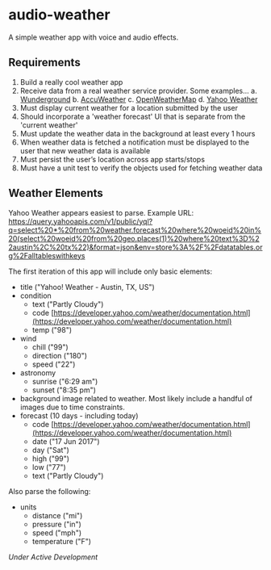 # audio-weather
A simple weather app with voice and audio effects.
## Requirements
1. Build a really cool weather app
2. Receive data from a real weather service provider. Some examples...
a. [Wunderground](https://www.wunderground.com/weather/api/d/docs)
b. [AccuWeather](http://apidev.accuweather.com/developers/)
c. [OpenWeatherMap](https://openweathermap.org/api)
d. [Yahoo Weather](https://developer.yahoo.com/weather/)
3. Must display current weather for a location submitted by the user
4. Should incorporate a 'weather forecast' UI that is separate from the 'current weather'
5. Must update the weather data in the background at least every 1 hours
6. When weather data is fetched a notification must be displayed to the user that new weather data is available
7. Must persist the user’s location across app starts/stops
8. Must have a unit test to verify the objects used for fetching weather data

## Weather Elements

Yahoo Weather appears easiest to parse.
Example URL: https://query.yahooapis.com/v1/public/yql?q=select%20*%20from%20weather.forecast%20where%20woeid%20in%20(select%20woeid%20from%20geo.places(1)%20where%20text%3D%22austin%2C%20tx%22)&format=json&env=store%3A%2F%2Fdatatables.org%2Falltableswithkeys

The first iteration of this app will include only basic elements:

* title ("Yahoo! Weather - Austin, TX, US")
* condition
    * text ("Partly Cloudy")
    * code [https://developer.yahoo.com/weather/documentation.html](https://developer.yahoo.com/weather/documentation.html)
    * temp ("98")
* wind
    * chill ("99")
    * direction ("180")
    * speed ("22")
* astronomy
    * sunrise ("6:29 am")
    * sunset ("8:35 pm")
* background image related to weather. Most likely include a handful of images due to time constraints.
* forecast (10 days - including today)
    * code [https://developer.yahoo.com/weather/documentation.html](https://developer.yahoo.com/weather/documentation.html)
    * date ("17 Jun 2017")
    * day ("Sat")
    * high ("99")
    * low ("77")
    * text ("Partly Cloudy")    

Also parse the following:
* units
    * distance ("mi")
    * pressure ("in")
    * speed ("mph")
    * temperature ("F")

*Under Active Development*
